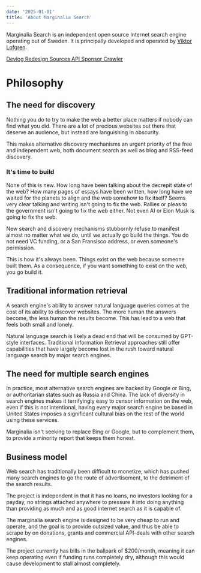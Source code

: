 ```yaml
---
date: '2025-01-01'
title: 'About Marginalia Search'
---
```


Marginalia Search is an independent open source Internet search engine operating out of Sweden.  It is principally developed and operated by [Viktor Lofgren](https://www.marginalia.nu/).

</article>
</div>
</div> <!-- hack -->


<div class="flex px-32 sm:px-0 gap-4 flex-col sm:flex-row my-4 sm:mx-auto">

<a href="https://www.marginalia.nu/tags/search-engine/" class="text-center text-margeblue dark:text-blue-200 border p-2 rounded dark:border-gray-600 active:bg-gray-200 dark:active:bg-gray-600 bg-white dark:bg-gray-800">
<i class="fas fa-blog  mr-1"></i> Devlog
</a>

<a href="/article/redesign" class="text-center text-margeblue dark:text-blue-200 border p-2 rounded dark:border-gray-600 active:bg-gray-200 dark:active:bg-gray-600 bg-white dark:bg-gray-800">
<i class="fas fa-pencil  mr-1"></i> Redesign
</a>

<a href="https://git.marginalia.nu/" class="text-center text-margeblue dark:text-blue-200 border p-2 rounded dark:border-gray-600 active:bg-gray-200 dark:active:bg-gray-600 bg-white dark:bg-gray-800">
<i class="fas fa-cog  mr-1"></i> Sources
</a>

<a href="/article/api" class="text-center text-margeblue dark:text-blue-200 border p-2 rounded dark:border-gray-600 active:bg-gray-200 dark:active:bg-gray-600 bg-white dark:bg-gray-800">
<i class="fas fa-server  mr-1"></i> API
</a>

<a href="/article/supporting" class="text-center text-margeblue dark:text-blue-200 border p-2 rounded dark:border-gray-600 active:bg-gray-200 dark:active:bg-gray-600 bg-white dark:bg-gray-800">
<i class="fas fa-dollar  mr-1"></i> Sponsor
</a>

<a href="/article/crawler" class="text-center text-margeblue dark:text-blue-200 border p-2 rounded dark:border-gray-600 active:bg-gray-200 dark:active:bg-gray-600 bg-white dark:bg-gray-800">
<i class="fas fa-spider  mr-1"></i> Crawler
</a>

</div>


<div class="border dark:border-gray-600 rounded bg-white dark:bg-gray-800 flex flex-col overflow-hidden space-y-2 p-2 sm:p-4 text-sm text-gray-800 dark:text-gray-100 font-justify text-justify hyphens-auto">

# Philosophy

<h2 class="flex place-items-baseline gap-2 text-md font-semibold py-2">  The need for discovery</h2>

Nothing you do to try to make the web a better place matters if nobody can find what you did.  There are a lot of precious websites out there that deserve an audience, but instead are languishing in obscurity.  

This makes alternative discovery mechanisms an urgent priority of the free and independent web, both document search as well as blog and RSS-feed discovery.

<h3 class="flex place-items-baseline gap-2 text-md font-semibold py-2">  It's time to build</h3>

None of this is new.  How long have been talking about the decrepit state of the web?  How many pages of essays have been written, how long have we waited for the planets to align and the web somehow to fix itself?  Seems very clear talking and writing isn't going to fix the web.  Rallies or pleas to the government isn't going to fix the web either.  Not even AI or Elon Musk is going to fix the web.  

New search and discovery mechanisms stubbornly refuse to manifest almost no matter what we do, until we actually go build the things.  You do not need VC funding, or a San Fransisco address, or even someone's permission.

This is how it's always been.  Things exist on the web because someone built them.  As a consequence, if you want something to exist on the web, you go build it.  

<h2 class="flex place-items-baseline gap-2 text-md font-semibold py-2">  Traditional information retrieval</h2>

A search engine's ability to answer natural language queries comes at the cost of its ability to discover websites.  The more human the answers become, the less human the results become.  This has lead to a web that feels both small and lonely.

Natural language search is likely a dead end that will be consumed by GPT-style interfaces. Traditional Information Retrieval approaches still offer capabilities that have largely become lost in the rush toward natural language search by major search engines.

<h2 class="flex place-items-baseline gap-2 text-md font-semibold py-2"> The need for multiple search engines</h2>

In practice, most alternative search engines are backed by Google or Bing, or authoritarian states such as Russia and China.  The lack of diversity in search engines makes it terrifyingly easy to censor information on the web, even if this is not intentional, having every major search engine be based in United States imposes a significant cultural bias on the rest of the world using these services.

Marginalia isn't seeking to replace Bing or Google, but to complement them, to provide a minority report that keeps them honest.

<h2 class="flex place-items-baseline gap-2  text-md font-semibold py-2"> Business model</h2>

Web search has traditionally been difficult to monetize, which has pushed many search engines to go the route of advertisement, to the detriment of the search results. 

The project is independent in that it has no loans, no investors looking for a payday, no strings attached anywhere to pressure it into doing anything than providing as much and as good internet search as it is capable of.

The marginalia search engine is designed to be very cheap to run and operate, and the goal is to provide outsized value, and thus be able to scrape by on donations, grants and commercial API-deals with other search engines.  

The project currently has bills in the ballpark of $200/month, meaning it can keep operating even if funding runs completely dry, although this would cause development to stall almost completely.
